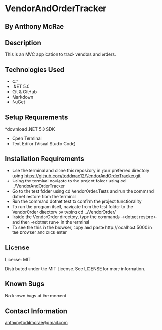 # VendorAndOrderTracker

## By Anthony McRae
## Description
This is an MVC application to track vendors and orders.

## Technologies Used
* C#
* .NET 5.0
* Git & GitHub
* Markdown
* NuGet
## Setup Requirements
*download .NET 5.0 SDK 
* Open Terminal
* Text Editor (Visual Studio Code)

## Installation Requirements
* Use the terminal and clone this repository in your preferred directory using https://github.com/toddmac12/VendorAndOrderTracker.git
* Using the terminal navigate to the project folder using cd ../VendorAndOrderTracker
* Go to the test folder using cd VendorOrder.Tests and run the command dotnet restore from the terminal
* Run the command dotnet test to confirm the project functionality
* To run the program itself, navigate from the test folder to the VendorOrder directory by typing cd ../VendorOrder/
* Inside the VendorOrder directory, type the commands ->dotnet restore<- and then ->dotnet run<- in the terminal
* To see the this in the browser, copy and paste http://localhost:5000 in the browser and click enter

## License
License: MIT

Distributed under the MIT License. See LICENSE for more information.

## Known Bugs
No known bugs at the moment.

## Contact Information
anthonytoddmcrae@gmail.com

